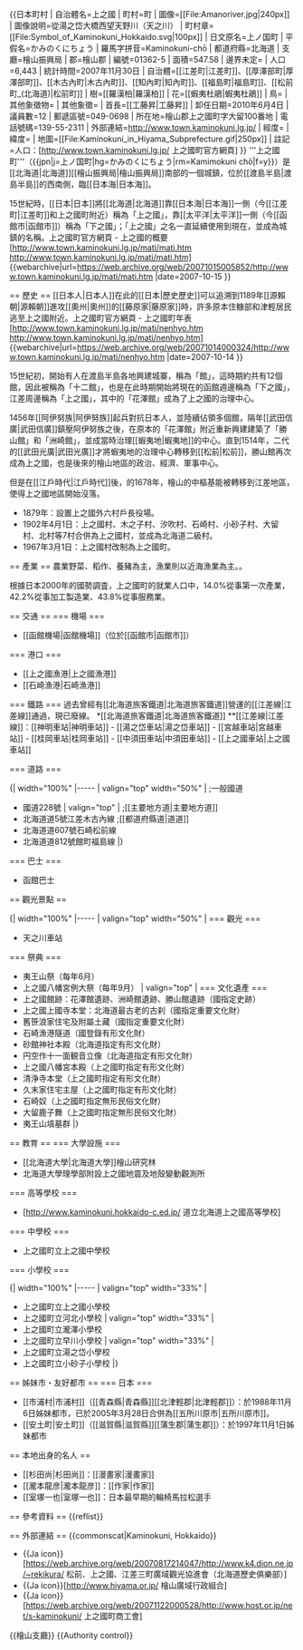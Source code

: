 {{日本町村
| 自治體名=上之國
| 町村=町
| 圖像=[[File:Amanoriver.jpg|240px]]
| 圖像說明=從湯之岱大橋西望天野川（天之川）
| 町村章=[[File:Symbol_of_Kaminokuni_Hokkaido.svg|100px]]
| 日文原名=上ノ国町
| 平假名=かみのくにちょう
| 羅馬字拼音=Kaminokuni-chō
| 都道府縣=北海道
| 支廳=檜山振興局
| 郡=檜山郡
| 編號=01362-5
| 面積=547.58
| 邊界未定=
| 人口=6,443
| 統計時間=2007年11月30日
| 自治體=[[江差町|江差町]]、[[厚澤部町|厚澤部町]]、[[木古內町|木古內町]]、[[知內町|知內町]]、[[福島町|福島町]]、[[松前町_(北海道)|松前町]]
| 樹=[[羅漢柏|羅漢柏]]
| 花=[[蝦夷杜鵑|蝦夷杜鵑]]
| 鳥=
| 其他象徵物=
| 其他象徵=
| 首長=[[工藤昇|工藤昇]]
| 卸任日期=2010年6月4日
| 議員數=12
| 郵遞區號=049-0698
| 所在地=檜山郡上之國町字大留100番地
| 電話號碼=139-55-2311
| 外部連結=http://www.town.kaminokuni.lg.jp/
| 經度=
| 緯度=
| 地圖=[[File:Kaminokuni_in_Hiyama_Subprefecture.gif|250px]]
| 註記=人口：[http://www.town.kaminokuni.lg.jp/ 上之國町官方網頁]
}}
'''上之國町'''（{{jpn|j=上ノ国町|hg=かみのくにちょう|rm=Kamimokuni chō|f=y}}）是[[北海道|北海道]][[檜山振興局|檜山振興局]]南部的一個城鎮，位於[[渡島半島|渡島半島]]的西南側，臨[[日本海|日本海]]。

15世紀時，[[日本|日本]]將[[北海道|北海道]]靠[[日本海|日本海]]一側（今[[江差町|江差町]]和上之國町附近）稱為「上之國」，靠[[太平洋|太平洋]]一側（今[[函館市|函館市]]）稱為「下之國」；「上之國」之名一直延續使用到現在，並成為城鎮的名稱。<ref name="brief">上之國町官方網頁 - 上之國的概要 [http://www.town.kaminokuni.lg.jp/mati/mati.htm http://www.town.kaminokuni.lg.jp/mati/mati.htm] {{webarchive|url=https://web.archive.org/web/20071015005852/http://www.town.kaminokuni.lg.jp/mati/mati.htm |date=2007-10-15 }}</ref>

== 歷史 ==
[[日本人|日本人]]在此的[[日本|歷史歷史]]可以追溯到1189年[[源賴朝|源賴朝]]進攻[[奧州|奧州]]的[[藤原家|藤原家]]時，許多原本住糠部和津輕居民逃至上之國附近。<ref>上之國町官方網頁 - 上之國町年表 [http://www.town.kaminokuni.lg.jp/mati/nenhyo.htm http://www.town.kaminokuni.lg.jp/mati/nenhyo.htm] {{webarchive|url=https://web.archive.org/web/20071014000324/http://www.town.kaminokuni.lg.jp/mati/nenhyo.htm |date=2007-10-14 }}</ref>

15世紀初，開始有人在渡島半島各地興建城寨，稱為「館」，這時期約共有12個館，因此被稱為「十二館」，也是在此時期開始將現在的函館週邊稱為「下之國」，江差周邊稱為「上之國」，其中的「花澤館」成為了上之國的治理中心。

1456年[[阿伊努族|阿伊努族]]起兵對抗日本人，並陸續佔領多個館，隔年[[武田信廣|武田信廣]]鎮壓阿伊努族之後，在原本的「花澤館」附近重新興建建築了「勝山館」和「洲崎館」，並成當時治理[[蝦夷地|蝦夷地]]的中心。直到1514年，二代的[[武田光廣|武田光廣]]才將蝦夷地的治理中心轉移到[[松前|松前]]，勝山館再次成為上之國，也是後來的檜山地區的政治、經濟、軍事中心。

但是在[[江戶時代|江戶時代]]後，的1678年，檜山的中樞基能被轉移到江差地區，使得上之國地區開始沒落。

* 1879年：設置上之國外六村戶長役場。
* 1902年4月1日：上之國村、木之子村、汐吹村、石崎村、小砂子村、大留村、北村等7村合併為上之國村，並成為北海道二級村。
* 1967年3月1日：上之國村改制為上之國町。

== 產業 ==
農業野菜、稻作、養豬為主，漁業則以近海漁業為主。。 

根據日本2000年的國勢調査，上之國町的就業人口中，14.0%從事第一次產業，42.2%從事加工製造業、43.8%從事服務業。<ref name="brief"/>

== 交通 ==
=== 機場 ===
* [[函館機場|函館機場]]（位於[[函館市|函館市]]）

=== 港口 ===
* [[上之國漁港|上之國漁港]]
* [[石崎漁港|石崎漁港]]

=== 鐵路 ===
過去曾經有[[北海道旅客鐵道|北海道旅客鐵道]]營運的[[江差線|江差線]]通過，現已廢線。
*[[北海道旅客鐵道|北海道旅客鐵道]]
**[[江差線|江差線]]：[[神明車站|神明車站]] - [[湯之岱車站|湯之岱車站]] - [[宮越車站|宮越車站]] - [[桂岡車站|桂岡車站]] - [[中須田車站|中須田車站]] - [[上之國車站|上之國車站]]

=== 道路 ===

{| width="100%"
|-----
| valign="top" width="50%" |
;一般國道
* 國道228號
| valign="top" |
;[[主要地方道|主要地方道]]
* 北海道道5號江差木古內線
;[[都道府縣道|道道]]
* 北海道道607號石崎松前線
* 北海道道812號館町福島線 
|}

=== 巴士 ===
* 函館巴士

== 觀光景點 ==

{| width="100%"
|-----
| valign="top" width="50%" |
=== 觀光 ===
* 天之川車站

=== 祭典 ===
* 夷王山祭（每年6月）
* 上之國八幡宮例大祭（每年9月）
| valign="top" |
=== 文化遺產 ===
* 上之國館跡：花澤館遺跡、洲崎館遺跡、勝山館遺跡（國指定史跡）
* 上之國上國寺本堂：北海道最古老的古刹（國指定重要文化財）
* 舊笹浪家住宅及附屬土藏（國指定重要文化財）
* 石崎漁港隧道（國登錄有形文化財）
* 砂館神社本殿（北海道指定有形文化財）
* 円空作十一面観音立像（北海道指定有形文化財）
* 上之國八幡宮本殿（上之國町指定有形文化財）
* 清浄寺本堂（上之國町指定有形文化財）
* 久末家住宅主屋（上之國町指定有形文化財）
* 石崎奴（上之國町指定無形民俗文化財）
* 大留鹿子舞（上之國町指定無形民俗文化財）
* 夷王山墳墓群
|}

== 教育 ==
=== 大學設施 ===
* [[北海道大學|北海道大學]]檜山研究林
* 北海道大學理學部附設上之國地震及地殼變動觀測所 

=== 高等學校 ===
* [http://www.kaminokuni.hokkaido-c.ed.jp/ 道立北海道上之國高等學校]

=== 中學校 ===
* 上之國町立上之國中學校

=== 小學校 ===

{| width="100%"
|-----
| valign="top" width="33%" |
* 上之國町立上之國小學校
* 上之國町立河北小學校
| valign="top" width="33%" |
* 上之國町立瀧澤小學校
* 上之國町立早川小學校
| valign="top" width="33%" |
* 上之國町立湯之岱小學校
* 上之國町立小砂子小學校
|}

== 姊妹市・友好都市 ==
=== 日本 ===
* [[市浦村|市浦村]]（[[青森縣|青森縣]][[北津輕郡|北津輕郡]]）：於1988年11月6日姊妹都市，已於2005年3月28日合併為[[五所川原市|五所川原市]]。
* [[安土町|安土町]]（[[滋賀縣|滋賀縣]][[蒲生郡|蒲生郡]]）：於1997年11月1日姊妹都市
<!----
===海外===
*
---->
== 本地出身的名人 ==
* [[杉田尚|杉田尚]]：[[漫畫家|漫畫家]]
* [[瀧本龍彦|瀧本龍彦]]：[[作家|作家]]
* [[室塚一也|室塚一也]]：日本最早期的輪椅馬拉松選手

== 參考資料 ==
{{reflist}}

== 外部連結 ==
{{commonscat|Kaminokuni, Hokkaido}}
* {{Ja icon}}[https://web.archive.org/web/20070817214047/http://www.k4.dion.ne.jp/~rekikura/ 松前、上之國、江差三町廣域觀光協進會（北海道歷史俱樂部）]
* {{Ja icon}}[http://www.hiyama.or.jp/ 檜山廣域行政組合]
* {{Ja icon}}[https://web.archive.org/web/20071122000528/http://www.host.or.jp/net/s-kaminokuni/ 上之國町商工會]

{{檜山支廳}}
{{Authority control}}